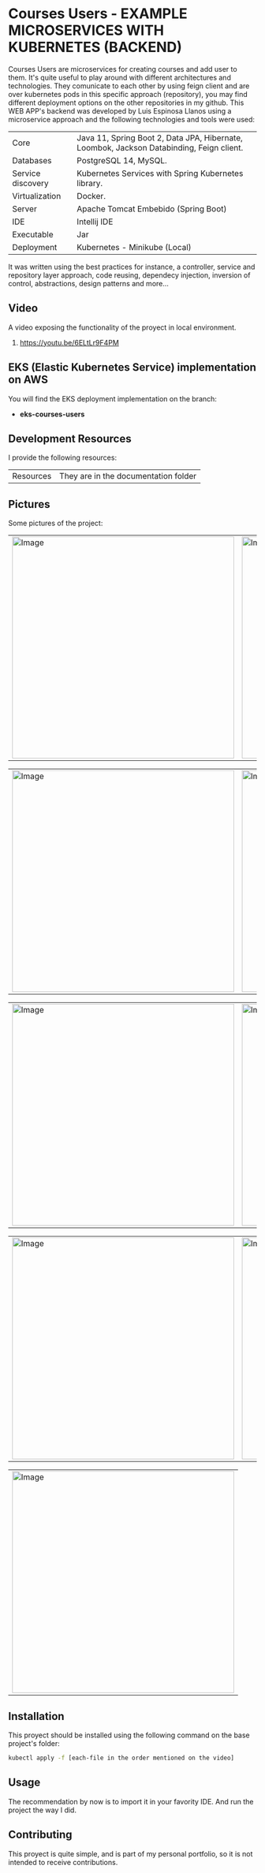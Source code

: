 # Courses Users - EXAMPLE MICROSERVICES WITH KUBERNETES (BACKEND)

Courses Users are microservices for creating courses and add user to them. It's quite useful to play around with different architectures and technologies. They comunicate to each other by using feign client and are over kubernetes pods in this specific approach (repository), you may find different deployment options on the other repositories in my github. This WEB APP's backend was developed by Luis Espinosa Llanos using a microservice approach and the following technologies and tools were used: 

<table style="width:100%">
  <tr>
    <td>
  	Core	
    </td>
    <td>
  	Java 11, Spring Boot 2, Data JPA, Hibernate, Loombok, Jackson Databinding, Feign client.
    </td>
  </tr>
  <tr>
    <td>
  	Databases
    </td>
    <td>
  	PostgreSQL 14, MySQL.
    </td>
  </tr>
  <tr>
    <td>
  	Service discovery	
    </td>
    <td>
  	Kubernetes Services with Spring Kubernetes library.
    </td>
  </tr>
  <tr>
    <td>
  	Virtualization
    </td>
    <td>
  	Docker.
    </td>
  </tr>
  <tr>
    <td>
  	Server	
    </td>
    <td>
  	Apache Tomcat Embebido (Spring Boot)
    </td>
  </tr>
  <tr>
    <td>
  	IDE	
    </td>
    <td>
  	Intellij IDE
    </td>
  </tr>
  <tr>
    <td>
  	Executable	
    </td>
    <td>
  	Jar
    </td>
  </tr>
  <tr>
    <td>
  	Deployment	
    </td>
    <td>
  	Kubernetes - Minikube (Local)
    </td>
  </tr>
</table>

It was written using the best practices for instance, a controller, service and repository layer approach, code reusing, 
dependecy injection, inversion of control, abstractions, design patterns and more... 

## Video
A video exposing the functionality of the proyect in local environment.

1. https://youtu.be/6ELtLr9F4PM


## EKS (Elastic Kubernetes Service) implementation on AWS
You will find the EKS deployment implementation on the branch: 
- <b> eks-courses-users </b>

## Development Resources
I provide the following resources:

<table style="width:100%">
  <tr>
    <td>
  	Resources
    </td>
    <td>
	They are in the documentation folder 
    </td>
  </tr>
</table>





## Pictures
Some pictures of the project:

<table style="width:100%">
  <tr>
    <td>
  		<img width="450" alt="Image" src="https://user-images.githubusercontent.com/56041525/190690269-0d39cb03-c296-46d7-b8ed-300bc31dba53.PNG">
	  </td>
    <td>
  	<img width="450" alt="Image" src="https://user-images.githubusercontent.com/56041525/190690309-fcaf8c91-c023-4087-ab6b-9c0952be721a.PNG">
    </td>
  </tr>
</table>


<table style="width:100%">
  <tr>
    <td>
  		<img width="450" alt="Image" src="https://user-images.githubusercontent.com/56041525/190690350-38a7793e-c8fb-4098-be20-1d199e25d966.PNG">
	  </td>
    <td>
	<img width="450" alt="Image" src="https://user-images.githubusercontent.com/56041525/190690371-63075270-9c08-448e-ac59-33c5ef7e35e7.PNG">
    </td>
  </tr>
</table>


<table style="width:100%">
  <tr>
    <td>
  		<img width="450" alt="Image" src="https://user-images.githubusercontent.com/56041525/190690392-51f51ded-e0d0-4052-8b8d-3049f7f5917d.PNG">
	  </td>
    <td>
	<img width="450" alt="Image" src="https://user-images.githubusercontent.com/56041525/190690472-49358c98-1816-4b95-b328-1575245473fd.PNG">
    </td>
  </tr>
</table>


<table style="width:100%">
  <tr>
    <td>
  		<img width="450" alt="Image" src="https://user-images.githubusercontent.com/56041525/190690548-fcf67e3e-58b0-49cf-92dd-9de2c9842366.PNG">
	  </td>
    <td>
	<img width="450" alt="Image" src="https://user-images.githubusercontent.com/56041525/190690576-fe77949d-247c-41a9-8ab8-e6f0001d5472.PNG">
    </td>
  </tr>
</table>


<table style="width:100%">
  <tr>
    <td>
  		<img width="450" alt="Image" src="https://user-images.githubusercontent.com/56041525/190690640-bdb1b8d6-0da6-4c24-a3a3-511fb8c0e03f.PNG">
	  </td>
  </tr>
</table>



## Installation

This proyect should be installed using the following command on the base project's folder:
```bash
kubectl apply -f [each-file in the order mentioned on the video]
```

## Usage
The recommendation by now is to import it in your favority IDE. And run the project the way I did.


## Contributing
This proyect is quite simple, and is part of my personal portfolio, so it is not intended to receive contributions.

